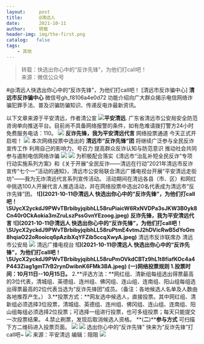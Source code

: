 ```yaml
---
layout:     post
title:      @清远人
date:       2021-10-11
author:     转载
header-img: img/the-first.png
catalog:   false
tags:
    - 其他
---
```


<blockquote><p>转载：快选出你心中的“反诈先锋”，为他们打call吧！<br>
来源：微信公众号</p></blockquote>

#@清远人快选出你心中的“反诈先锋”，为他们打call吧！
[清远市反诈骗中心]
**清远市反诈骗中心**
微信号gh_f8106a4e0d72
功能介绍向广大群众揭示电信网络诈骗犯罪手法、普及识骗防骗知识、传递反电诈最新资讯。

以下文章来源于平安清远，作者清公宣
![](http://wx.qlogo.cn/mmhead/Q3auHgzwzM7iaYBqZ2e7Ezic5W7Du8xbsYRlokxafH4ibsXYwJ4xRpRWA/0)**平安清远**.
广东省清远市公安局安全防范咨询单向推送平台。目前尚不具备网络报警的条件，如有危难请拨打警方24小时免费服务电话：110。
![]({{site.baseurl}}/postimg/3CxTSiafadcic5zyXUfbXLUClzlpaoknCpV4bErPg2kuuS97hoJJbNCtFOVZ9X0j5W26HDaregC5kibiaLGl8CPr9A.gif)
**反诈先锋，我为平安清远代言**
网络投票通道
今天正式开启啦！
![]({{site.baseurl}}/postimg/SUycX2yckdJ9PWvTBrbibyjqibhLL58ruP8uCvGTTBibWMnMN3sLRaLdQy5ODQjlxyuUgH57o41KeOiaZb2aX8tYPg.png)
本次网络投票中选出的
**清远市“反诈先锋”团**
将继续广泛参与全民反诈宣传工作
利用自己的影响力、号召力
提高群众反诈认知与防范意识
推动社会共同参与遏制电信网络诈骗
![]({{site.baseurl}}/postimg/31kRLBRV1yibnE2tEZoleoTFJo3RuGSsQ7phdicnfPVAWuHicrJJXRKggckCkE4JiboCFVfxrwl8G6jfEyicAWf3zsQ.jpeg)
![]({{site.baseurl}}/postimg/SUycX2yckdJ9PWvTBrbibyjqibhLL58ruPYMhvs0GibcPpib022ibMqTowy3AUhdanLk8opwuxkZESwKA8Vm4fwII7Q.jpeg)
为积极配合落实《清远市“治乱补短全民反诈”专项行动实施系列方案》和《关于开展“全民反诈——清远在行动”2021年清远市反诈宣传“七个一”活动的通知》，清远市公安局联合清远广播电视台开展“平安清远走街坊”——我为无诈清远代言系列宣传活动。
活动期间在清远各县（市、区）和网红中挑选100人开展代言人推选活动，并在网络投票中选出20名代表成为清远市“反诈先锋”团。
**![](2021-10-11@清远人
快选出你心中的“反诈先锋”，为他们打call吧！\\SUycX2yckdJ9PWvTBrbibyjqibhLL58ruPiaicW6RxNVDPa3sJKW3B0yk8Cn40r0CkAokia3mZruLszPssGvnYEzoog.jpeg)**
**反诈先锋，我为平安清远代言**
**![](2021-10-11@清远人
快选出你心中的“反诈先锋”，为他们打call吧！\\SUycX2yckdJ9PWvTBrbibyjqibhLL58ruPtmE4vtmJ2hDVicRwB5dYoGm8hqiaO22oRooicq6pAzibXqYFZib5ccqXwyA.jpeg)**
清远市反诈联席办
清远市公安局
![]({{site.baseurl}}/postimg/SUycX2yckdK48TbxII2KVMsxYQFBIKfKD8rbkDMCNWXbQVoG8KdbRlBuNP8GoxtLWHCRGicExLUlRzdGOm6DYLQ.jpeg)
清远广播电视台
**![](2021-10-11@清远人
快选出你心中的“反诈先锋”，为他们打call吧！\\SUycX2yckdJ9PWvTBrbibyjqibhLL58ruPmOVkdCBTz9hL1t8fiafKOc4a4P443Ziag1gmT7rB2rynDwibnK6FMk3BA.jpeg)**
**(******一******)******网络投票规则****
1.**投票时间：10月11日--10月15日****。**
2.**评选方法：**网红组、清新组每组选出得票最高的3位代表，清城组、英德组、连州组、佛冈组、连山组、连南组、阳山组每组选出得票最高的2位代表当选为“反诈先锋团”成员。（备注：各地候选人名单及人数由各地推荐产生。）
3.**投票方式：**网友选中候选人，直接投票。其中网红组、清新组必须选择3位投票，清城组、英德组、连州组、佛冈组、连山组、连南组、阳山组每组必须选择2位投票；可选择一组进行投票，也可多组投票；每天只能提交一次投票结果。
4.禁止刷票，发现后取消候选人资格。
**(******二******)******参与方式****
可扫描下方二维码进入投票页面。
![]({{site.baseurl}}/postimg/SUycX2yckdJ9PWvTBrbibyjqibhLL58ruPwu4h2x6R7kcziaaBXwiahdM2lyWvMXYgtB5YW0QAibdviaibG1ibNicHibmxAQ.png)
![]({{site.baseurl}}/postimg/SUycX2yckdK48TbxII2KVMsxYQFBIKfKL5lxeYDOrrjpiawTJVpXmDBsrJx6uoEjbNacYJPdULgiaNHDdX4hUj0g.png)
选出你心中的“反诈先锋”
快来为“反诈先锋”打call吧~
![]({{site.baseurl}}/postimg/iaXQPgt03Ymfbib3gQy9cOjGQhUD8trgtNgkicTALia1gjNbHZnf6f3u9RUtapEkAVAeTNMwGcZX6GQWDG7l0XXpTQ.png)
来源：平安清远
编辑：阻阻
![]({{site.baseurl}}/postimg/3CxTSiafadcic5zyXUfbXLUClzlpaoknCpErldQhhamfG7KH1qHGrr3icT9iaAoE1B4noSO7EewO2k8fys5pMuaoog.gif)
